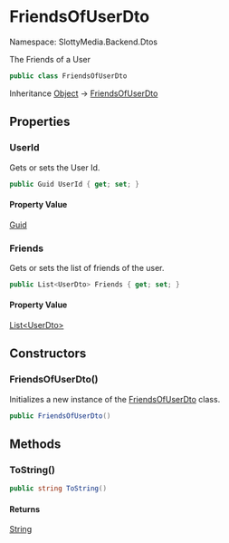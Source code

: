 # FriendsOfUserDto

Namespace: SlottyMedia.Backend.Dtos

The Friends of a User

```csharp
public class FriendsOfUserDto
```

Inheritance [Object](https://docs.microsoft.com/en-us/dotnet/api/system.object) → [FriendsOfUserDto](./slottymedia.backend.dtos.friendsofuserdto.md)

## Properties

### **UserId**

Gets or sets the User Id.

```csharp
public Guid UserId { get; set; }
```

#### Property Value

[Guid](https://docs.microsoft.com/en-us/dotnet/api/system.guid)<br>

### **Friends**

Gets or sets the list of friends of the user.

```csharp
public List<UserDto> Friends { get; set; }
```

#### Property Value

[List&lt;UserDto&gt;](https://docs.microsoft.com/en-us/dotnet/api/system.collections.generic.list-1)<br>

## Constructors

### **FriendsOfUserDto()**

Initializes a new instance of the [FriendsOfUserDto](./slottymedia.backend.dtos.friendsofuserdto.md) class.

```csharp
public FriendsOfUserDto()
```

## Methods

### **ToString()**

```csharp
public string ToString()
```

#### Returns

[String](https://docs.microsoft.com/en-us/dotnet/api/system.string)<br>
